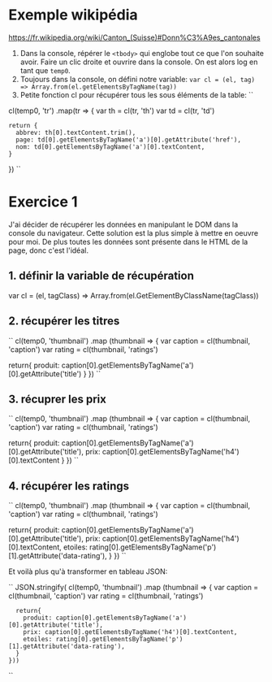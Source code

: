 # Exemple wikipédia

https://fr.wikipedia.org/wiki/Canton_(Suisse)#Donn%C3%A9es_cantonales

1. Dans la console, répérer le `<tbody>` qui englobe tout ce que l'on souhaite avoir. Faire un clic droite et ouvrire dans la console. On est alors log en tant que `temp0`.
2. Toujours dans la console, on défini notre variable:
``
var cl = (el, tag) => Array.from(el.getElementsByTagName(tag))
``
3. Petite fonction cl pour récupérer tous les sous éléments de la table:
``

cl(temp0, 'tr')
  .map(tr => {
    var th = cl(tr, 'th')
    var td = cl(tr, 'td')

    return {
      abbrev: th[0].textContent.trim(),
      page: td[0].getElementsByTagName('a')[0].getAttribute('href'),
      nom: td[0].getElementsByTagName('a')[0].textContent,
    }
  })
  ``
  
  # Exercice 1
  
  J'ai décider de récupérer les données en manipulant le DOM dans la console du navigateur. Cette solution est la plus simple à mettre en oeuvre pour moi. De plus toutes les données sont présente dans le HTML de la page, donc c'est l'idéal.
  
  ## 1. définir la variable de récupération
  
  var cl = (el, tagClass) => Array.from(el.GetElementByClassName(tagClass))
  
  ## 2. récupérer les titres
  
  ``
  cl(temp0, 'thumbnail')
.map (thumbnail => {
var caption = cl(thumbnail, 'caption')
var rating = cl(thumbnail, 'ratings')

return{
produit: caption[0].getElementsByTagName('a')[0].getAttribute('title')
}
})
``

## 3. récuprer les prix

``
cl(temp0, 'thumbnail')
.map (thumbnail => {
var caption = cl(thumbnail, 'caption')
var rating = cl(thumbnail, 'ratings')

return{
produit: caption[0].getElementsByTagName('a')[0].getAttribute('title'),
prix: caption[0].getElementsByTagName('h4')[0].textContent
}
})
``

## 4. récupérer les ratings

``
cl(temp0, 'thumbnail')
.map (thumbnail => {
var caption = cl(thumbnail, 'caption')
var rating = cl(thumbnail, 'ratings')

return{
produit: caption[0].getElementsByTagName('a')[0].getAttribute('title'),
prix: caption[0].getElementsByTagName('h4')[0].textContent,
etoiles: rating[0].getElementsByTagName('p')[1].getAttribute('data-rating'),
}
})
``

Et voilà plus qu'à transformer en tableau JSON:

``
JSON.stringify(
  cl(temp0, 'thumbnail')
    .map (thumbnail => {
      var caption = cl(thumbnail, 'caption')
      var rating = cl(thumbnail, 'ratings')

      return{
        produit: caption[0].getElementsByTagName('a')[0].getAttribute('title'),
        prix: caption[0].getElementsByTagName('h4')[0].textContent,
        etoiles: rating[0].getElementsByTagName('p')[1].getAttribute('data-rating'),
      }
    }))
``
